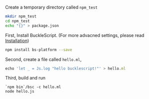 

Create a temporary directory called `npm_test`

```sh
mkdir npm_test
cd npm_test
echo "{}" > package.json
```

First, Install BuckleScript.
(For more advacned settings, please read
[Installation](./Installation))



```sh
npm install bs-platform --save 
```

Second, create a file called `hello.ml`, 

```js
echo 'let _ = Js.log "hello bucklescript!"' > hello.ml
```

Third, build and run 

```
`npm bin`/bsc -c hello.ml
node hello.js
```
